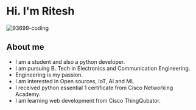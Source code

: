 
# Hi. I'm Ritesh
 
![93699-coding](https://github.com/ritesh2004/WebDev/assets/109234507/eb7a197e-7c10-4efd-859f-62c9b8733419)



 
## About me
* I am a student and also a python developer.
* I am pursuing B. Tech in Electronics and Communication Engineering.
* Engineering is my passion.
* I am interested in Open sources, IoT, AI and ML
* I received python essential 1 certificate from Cisco Networking Academy.
* I am learning web development from Cisco ThingQubator.



